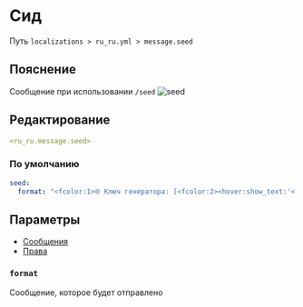 # Сид
Путь `localizations > ru_ru.yml > message.seed`

## Пояснение
Сообщение при использовании `/seed`
![seed](/seed.png)

## Редактирование
```yaml
<ru_ru.message.seed>
```

### По умолчанию
```yaml
seed:
  format: "<fcolor:1>🌐 Ключ генератора: [<fcolor:2><hover:show_text:'<fcolor:2>Нажми, чтобы скопировать в буфер обмена'><click:copy_to_clipboard:<seed>><seed></click></fcolor:2>]"
```

## Параметры

- [Сообщения](/docs/message/seed/)
- [Права](/docs/permission/message/seed/)

### `format`

Сообщение, которое будет отправлено